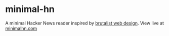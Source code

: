 # minimal-hn
A minimal Hacker News reader inspired by [brutalist web design](http://brutalistwebsites.com).
View live at [minimalhn.com](minimalhn.com)

